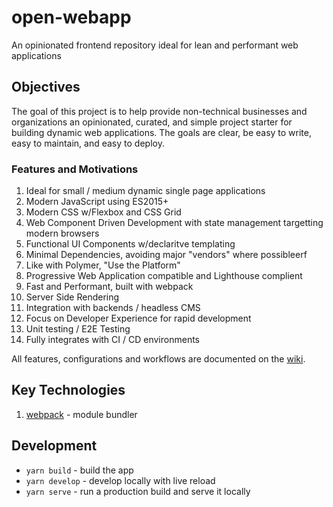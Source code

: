 # open-webapp
An opinionated frontend repository ideal for lean and performant web applications

## Objectives
The goal of this project is to help provide non-technical businesses and organizations an opinionated, curated, and simple project starter for building dynamic web applications.  The goals are clear, be easy to write, easy to maintain, and easy to deploy.  

### Features and Motivations
1. Ideal for small / medium dynamic single page applications
1. Modern JavaScript using ES2015+
1. Modern CSS w/Flexbox and CSS Grid
1. Web Component Driven Development with state management targetting modern browsers
1. Functional UI Components w/declaritve templating
1. Minimal Dependencies, avoiding major "vendors" where possibleerf
1. Like with Polymer, "Use the Platform"
1. Progressive Web Application compatible and Lighthouse complient
1. Fast and Performant, built with webpack
1. Server Side Rendering
1. Integration with backends / headless CMS
1. Focus on Developer Experience for rapid development
1. Unit testing / E2E Testing
1. Fully integrates with CI / CD environments

All features, configurations and workflows are documented on the [wiki](https://github.com/thegreenhouseio/open-webapp/wiki).

## Key Technologies
1. [webpack](https://webpack.js.org/) - module bundler 

## Development
- `yarn build` - build the app
- `yarn develop` - develop locally with live reload
- `yarn serve` - run a production build and serve it locally